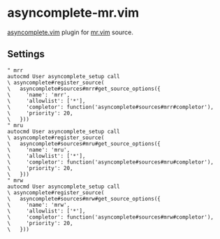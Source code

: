 # asyncomplete-mr.vim

[asyncomplete.vim](https://github.com/prabirshrestha/asyncomplete.vim) plugin for [mr.vim](https://github.com/lambdalisue/mr.vim) source.

## Settings

```vim
" mrr
autocmd User asyncomplete_setup call
\ asyncomplete#register_source(
\   asyncomplete#sources#mrr#get_source_options({
\     'name': 'mrr',
\     'allowlist': ['*'],
\     'completor': function('asyncomplete#sources#mrr#completor'),
\     'priority': 20,
\   }))
" mru
autocmd User asyncomplete_setup call
\ asyncomplete#register_source(
\   asyncomplete#sources#mru#get_source_options({
\     'name': 'mru',
\     'allowlist': ['*'],
\     'completor': function('asyncomplete#sources#mru#completor'),
\     'priority': 20,
\   }))
" mrw
autocmd User asyncomplete_setup call
\ asyncomplete#register_source(
\   asyncomplete#sources#mrw#get_source_options({
\     'name': 'mrw',
\     'allowlist': ['*'],
\     'completor': function('asyncomplete#sources#mrw#completor'),
\     'priority': 20,
\   }))
```
